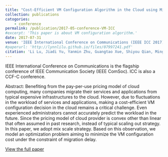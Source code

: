 ```yaml
---
title: "Cost-Efficient VM Configuration Algorithm in the Cloud using Mix Scaling Strategy"
collection: publications
catogories: 
    - conference
permalink: /publication/2017-05-conference-VM-ICC
#excerpt: 'This paper is about VM configuration algorithm.'
date: 2017-07-31
venue: 'IEEE International Conference on Communications (IEEE ICC 2017)'
#paperurl: 'http://lynnlilu.github.io/files/07997241.pdf'
citation: 'Li Lu, Jiadi Yu, Yanmin Zhu, Guangtao Xue, Shiyou Qian, Minglu Li. (2017). &quot;Cost-Efficient VM Configuration Algorithm in the Cloud using Mix Scaling Strategy.&quot; <i>IEEE ICC 2017</i>. Paris, France. pp. 1-6 doi: 10.1109/ICC.2017.7997241.'
---
```


IEEE International Conference on Communications is the flagship conference of IEEE Communication Society (IEEE ComSoc). ICC is also a CCF-C conference.

Abstract: Benefiting from the pay-per-use pricing model of cloud computing, many companies migrate their services and applications from typical expensive infrastructures to the cloud. However, due to fluctuations in the workload of services and applications, making a cost-efficient VM configuration decision in the cloud remains a critical challenge. Even experienced administrators cannot accurately predict the workload in the future. Since the pricing model of cloud provider is convex other than linear that often assumed in past research, instead of typical scaling out strategy. In this paper, we adopt mix scale strategy. Based on this observation, we model an optimization problem aiming to minimize the VM configuration cost under the constraint of migration delay. 

[View the full paper](http://lynnlilu.github.io/files/07997241.pdf)


